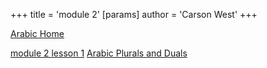 +++
 title = 'module 2'
[params]
	author = 'Carson West'
+++

[Arabic Home](./../arabic-home/)

[module 2 lesson 1](./../module-2-lesson-1/)
[Arabic Plurals and Duals](./../arabic-plurals-and-duals/)
